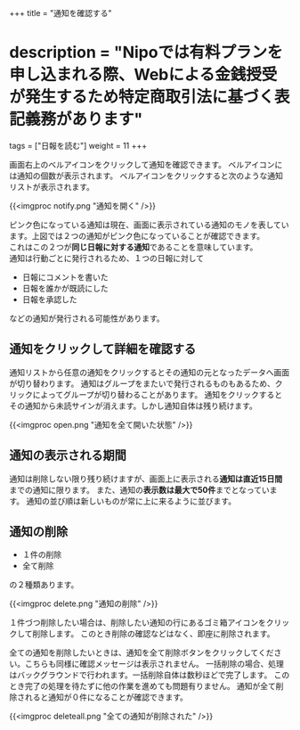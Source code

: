 +++
title = "通知を確認する"
# description = "Nipoでは有料プランを申し込まれる際、Webによる金銭授受が発生するため特定商取引法に基づく表記義務があります"
tags = ["日報を読む"]
weight = 11
+++

画面右上のベルアイコンをクリックして通知を確認できます。
ベルアイコンには通知の個数が表示されます。
ベルアイコンをクリックすると次のような通知リストが表示されます。

{{<imgproc notify.png "通知を開く" />}}

ピンク色になっている通知は現在、画面に表示されている通知のモノを表しています。上図では２つの通知がピンク色になっていることが確認できます。  
これはこの２つが**同じ日報に対する通知**であることを意味しています。  
通知は行動ごとに発行されるため、１つの日報に対して

- 日報にコメントを書いた
- 日報を誰かが既読にした
- 日報を承認した

などの通知が発行される可能性があります。

## 通知をクリックして詳細を確認する

通知リストから任意の通知をクリックするとその通知の元となったデータへ画面が切り替わります。
通知はグループをまたいで発行されるものもあるため、クリックによってグループが切り替わることがあります。
通知をクリックするとその通知から未読サインが消えます。しかし通知自体は残り続けます。

{{<imgproc open.png "通知を全て開いた状態" />}}


## 通知の表示される期間

通知は削除しない限り残り続けますが、画面上に表示される**通知は直近15日間**までの通知に限ります。
また、通知の**表示数は最大で50件**までとなっています。
通知の並び順は新しいものが常に上に来るように並びます。

## 通知の削除

- １件の削除
- 全て削除

の２種類あります。

{{<imgproc delete.png "通知の削除" />}}

１件づつ削除したい場合は、削除したい通知の行にあるゴミ箱アイコンをクリックして削除します。
このとき削除の確認などはなく、即座に削除されます。

全ての通知を削除したいときは、通知を全て削除ボタンをクリックしてください。こちらも同様に確認メッセージは表示されません。
一括削除の場合、処理はバックグラウンドで行われます。一括削除自体は数秒ほどで完了します。
このとき完了の処理を待たずに他の作業を進めても問題有りません。
通知が全て削除されると通知が０件になることが確認できます。

{{<imgproc deleteall.png "全ての通知が削除された" />}}
